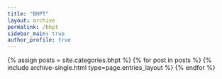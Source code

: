 ```yaml
---
title: "BHPT"
layout: archive
permalink: /bhpt
sidebar_main: true
author_profile: true
---
```



{% assign posts = site.categories.bhpt %}
{% for post in posts %} {% include archive-single.html type=page.entries_layout %} {% endfor %}